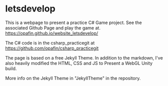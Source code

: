 # letsdevelop

This is a webpage to present a practice C# Game project.
See the associated Github Page and play the game at. https://opafin.github.io/website_letsdevelop/

The C# code is in the csharp_practicegit at https://github.com/opafin/csharp_practicegit

The page is based on a free Jekyll Theme. In addition to the markdown, I've also heavily modified the HTML, CSS and JS to
Present a WebGL Unity build.

More info on the Jekyll Theme in "JekyllTheme" in the repository.
